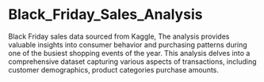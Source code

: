 # Black_Friday_Sales_Analysis
Black Friday sales data sourced from Kaggle, The analysis provides valuable insights into consumer behavior and purchasing patterns during one of the busiest shopping events of the year. This analysis delves into a comprehensive dataset capturing various aspects of transactions, including customer demographics, product categories purchase amounts.
